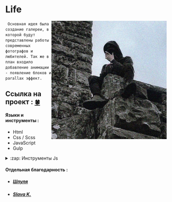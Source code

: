 # Life 

<a href="https://github.com/kah3vich"><img src="https://github.com/kah3vich/Project-Life/blob/master/dist/img/more/1.jpg" width="360" height="370" align="right"></a>

``` Основная идея была создание галереи, в которой будут представлены работы современных фотографов и любителей. Так же в план входило добавление анимации - появление блоков и parallax эффект.```

## Ссылка на проект : [🍀](https://kah3vich.github.io/Project-Life/dist/index.html)

#### Языки и инструменты : 
- Html 
- Css / Scss
- JavaScript 
- Gulp
<details>
  <summary>:zap: Инструменты Js</summary>
  - WOW <br />
  - Gsap <br />
  - NiceScroll <br />
  - Jquery <br />
  - CircleType <br />
</details>

#### Отдельная благодарность :

- ##### [Шпуля](https://www.instagram.com/mdxkah)
- ##### [Slava K.](https://www.instagram.com/geexarts)

